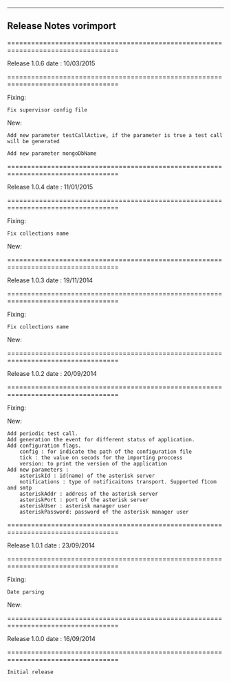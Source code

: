 ----------
Release Notes vorimport 
----------

==================================================================================

Release 1.0.6 date : 10/03/2015

==================================================================================

Fixing:
	
	Fix supervisor config file

New:

	Add new parameter testCallActive, if the parameter is true a test call will be generated
	
	Add new parameter mongoDbName



==================================================================================

Release 1.0.4 date : 11/01/2015

==================================================================================

Fixing:

	Fix collections name

New:



==================================================================================

Release 1.0.3 date : 19/11/2014

==================================================================================

Fixing:

	Fix collections name

New:



==================================================================================

Release 1.0.2 date : 20/09/2014

==================================================================================

Fixing:

New:

    Add periodic test call.
    Add generation the event for different status of application.
    Add configuration flags.
        config : for indicate the path of the configuration file
        tick : the value on secods for the importing proccess
        version: to print the version of the application
    Add new parameters : 
        asteriskId : id(name) of the asterisk server
        notifications : type of notificaitons transport. Supported f1com and smtp
        asteriskAddr : address of the asterisk server
        asteriskPort : port of the asterisk server
        asteriskUser : asterisk manager user
        asteriskPassword: password of the asterisk manager user

==================================================================================

Release 1.0.1 date : 23/09/2014

==================================================================================

Fixing:
	
	Date parsing

New:
    
   


==================================================================================

Release 1.0.0 date : 16/09/2014

==================================================================================

	Initial release
 






